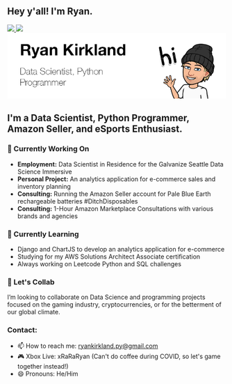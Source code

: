 ## Hey y'all! I'm Ryan.

 <!-- LinkedIn Contact -->
  <a href="https://www.linkedin.com/in/ryanjkirkland/" target="_blank">
    <img src="https://img.shields.io/badge/-RYAN%20KIRKLAND-blue?style=for-the-badge&logo=Linkedin&logoColor=white"/>
  </a>
  
<!-- Email -->
  <a href="mailto:ryankirkland.py@gmail.com">
    <img src="https://img.shields.io/badge/EMAIL-ryankirkland.py@gmail.com-d44638?style=for-the-badge"/>
  </a>

<img src="https://github.com/ryankirkland/ryankirkland/blob/main/title-card.png"/>

## I'm a Data Scientist, Python Programmer, Amazon Seller, and eSports Enthusiast.

<!--
**ryankirkland/ryankirkland** is a ✨ _special_ ✨ repository because its `README.md` (this file) appears on your GitHub profile. -->

### 🔭 Currently Working On

- <b>Employment:</b> Data Scientist in Residence for the Galvanize Seattle Data Science Immersive
- <b>Personal Project:</b> An analytics application for e-commerce sales and inventory planning
- <b>Consulting:</b> Running the Amazon Seller account for Pale Blue Earth rechargeable batteries #DitchDisposables
- <b>Consulting:</b> 1-Hour Amazon Marketplace Consultations with various brands and agencies

### 🌱 Currently Learning

- Django and ChartJS to develop an analytics application for e-commerce
- Studying for my AWS Solutions Architect Associate certification
- Always working on Leetcode Python and SQL challenges

### 👯 Let's Collab

I’m looking to collaborate on Data Science and programming projects focused on the gaming industry, cryptocurrencies, or for the betterment of our global climate.

### Contact:
- 📫 How to reach me: ryankirkland.py@gmail.com
- 🎮 Xbox Live: xRaRaRyan (Can't do coffee during COVID, so let's game together instead!)
- 😄 Pronouns: He/Him
